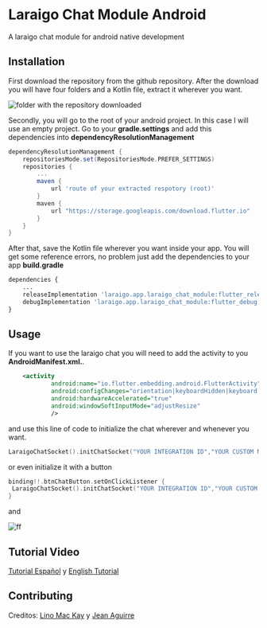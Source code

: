 # Laraigo Chat Module Android

A laraigo chat module for android native development

## Installation

First download the repository from the github repository. After the download you will have four folders and a Kotlin file, extract it wherever you want.

![folder with the repository downloaded](https://media.discordapp.net/attachments/593247279196930049/1087745810181136404/image.png)

Secondly, you will go to the root of your android project. In this case I will use an empty project. Go to your **gradle.settings** and add this dependencies into **dependencyResolutionManagement**

```gradle
dependencyResolutionManagement {
    repositoriesMode.set(RepositoriesMode.PREFER_SETTINGS)
    repositories {
        ...
        maven {
            url 'route of your extracted respotory (root)'
        }
        maven {
            url "https://storage.googleapis.com/download.flutter.io"
        }
    }
}
```

After that, save the Kotlin file wherever you want inside your app. You will get some reference errors, no problem just add the dependencies to your app **build.gradle**

```python
dependencies {
    ...
    releaseImplementation 'laraigo.app.laraigo_chat_module:flutter_release:1.0'
    debugImplementation 'laraigo.app.laraigo_chat_module:flutter_debug:1.0'
}

```

## Usage

If you want to use the laraigo chat you will need to add the activity to you **AndroidManifest.xml.**.

```xml
    <activity
            android:name="io.flutter.embedding.android.FlutterActivity"
            android:configChanges="orientation|keyboardHidden|keyboard|screenSize|locale|layoutDirection|fontScale|screenLayout|density|uiMode"
            android:hardwareAccelerated="true"
            android:windowSoftInputMode="adjustResize"
            />
```

and use this line of code to initialize the chat wherever and whenever you want.

```kotlin
LaraigoChatSocket().initChatSocket("YOUR INTEGRATION ID","YOUR CUSTOM MESSAGE",this)
```

or even initialize it with a button

```kotlin
binding!!.btnChatButton.setOnClickListener {
 LaraigoChatSocket().initChatSocket("YOUR INTEGRATION ID","YOUR CUSTOM MESSAGE",this)
}
```

and

![ff](https://media.discordapp.net/attachments/593247279196930049/1087752300124196954/image.png)

## Tutorial Video

[Tutorial Español](https://youtu.be/W0i8T8e90kU) y [English Tutorial](https://youtu.be/7wRxw_cOvB8)

## Contributing

Creditos: [Lino Mac Kay](https://github.com/LinoMacKay) y [Jean Aguirre](https://github.com/jeanmarko2703)
